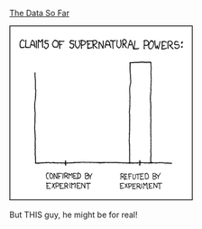 [The Data So Far](https://xkcd.com/373)

![The Data So Far](./random_comic.png)

But THIS guy, he might be for real!

